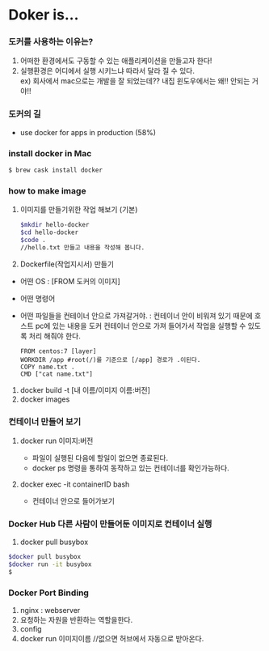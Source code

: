 # Doker is...

### 도커를 사용하는 이유는?

1. 어떠한 환경에서도 구동할 수 있는 애플리케이션을 만들고자 한다!
2. 실행환경은 어디에서 실행 시키느냐 따라서 달라 질 수 있다.
   <br/>ex) 회사에서 mac으로는 개발을 잘 되었는데?? 내집 윈도우에서는 왜!! 안되는 거야!!

### 도커의 길

- use docker for apps in production (58%)

### install docker in Mac

```bash
$ brew cask install docker
```

### how to make image

1. 이미지를 만들기위한 작업 해보기 (기본)
   ```bash
   $mkdir hello-docker
   $cd hello-docker
   $code .
   //hello.txt 만들고 내용을 작성해 봅니다.
   ```
2. Dockerfile(작업지시서) 만들기

- 어떤 OS : [FROM 도커의 이미지]
- 어떤 명령어
- 어떤 파일들을 컨테이너 안으로 가져갈거야. : 컨테이너 안이 비워져 있기 때문에 호스트 pc에 있는 내용을 도커 컨테이너 안으로 가져 들어가서 작업을 실행할 수 있도록 처리 해줘야 한다.

  ```Dokerfile
  FROM centos:7 [layer]
  WORKDIR /app #root(/)를 기준으로 [/app] 경로가 .이된다.
  COPY name.txt .
  CMD ["cat name.txt"]
  ```

1. docker build -t [내 이름/이미지 이름:버전]
2. docker images

### 컨테이너 만들어 보기

1. docker run 이미지:버전

   - 파일이 실행된 다음에 할일이 없으면 종료된다.
   - docker ps 명령을 통하여 동작하고 있는 컨테이너를 확인가능하다.

2. docker exec -it containerID bash

   - 컨테이너 안으로 들어가보기

### Docker Hub 다른 사람이 만들어둔 이미지로 컨테이너 실행

1. docker pull busybox

```bash
$docker pull busybox
$docker run -it busybox
$
```

### Docker Port Binding

1. nginx : webserver
2. 요청하는 자원을 반환하는 역할을한다.
3. config
4. docker run 이미지이름 //없으면 허브에서 자동으로 받아온다.
